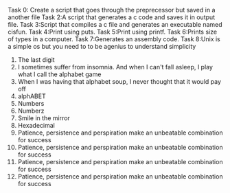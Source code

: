 Task 0: Create a script that goes through the preprecessor but saved in a another file
Task 2:A script that generates a c code and saves it in output file.
Task 3:Script that compiles a c file and generates an executable named cisfun. 
Task 4:Print using puts. Task 
5:Print using printf. 
Task 6:Prints size of types in a computer. 
Task 7:Generates an assembly code. 
Task 8:Unix is a simple os but you need to to be agenius to understand simplicity
1. The last digit
2. I sometimes suffer from insomnia. And when I can't fall asleep, I play what I call the alphabet game
3. When I was having that alphabet soup, I never thought that it would pay off
4. alphABET
5. Numbers
6. Numberz
7. Smile in the mirror
8. Hexadecimal
9. Patience, persistence and perspiration make an unbeatable combination for success
9. Patience, persistence and perspiration make an unbeatable combination for success
9. Patience, persistence and perspiration make an unbeatable combination for success
9. Patience, persistence and perspiration make an unbeatable combination for success


